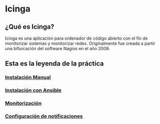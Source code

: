 # Icinga
## ¿Qué es Icinga?
Icinga es una aplicación para ordenador de código abierto con el fin de monitorizar sistemas y monitorizar redes.
Originalmente fue creada a partir una bifurcación del software Nagios en el año 2009.

## Esta es la leyenda de la práctica



### [Instalación Manual](tutorial/instalacion.md)
### [Instalación con Ansible](tutorial/instalacion2.md)
### [Monitorización](tutorial/monitorizacion.md)
### [Configuración de notificaciones](tutorial/notificacion.md)
